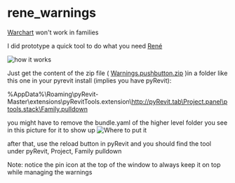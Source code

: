 # rene_warnings

[Warchart](https://apps.autodesk.com/RVT/en/Detail/Index?id=5069841371205448504&appLang=en&os=Win64) won't work in families

I did prototype a quick tool to do what you need [René](https://twitter.com/BIM4GIB)

![how it works](https://user-images.githubusercontent.com/7872003/190384633-d1182e2d-5de4-4291-af0b-eb6e0965f421.gif)

Just get the content of the zip file ( [Warnings.pushbutton.zip](https://github.com/jmcouffin/rene_warnings/blob/a1aaab0e77c162e51fe9da230cd183170dc3b4bc/Warnings.pushbutton.zip) )in a folder like this one in your pyrevit install (implies you have pyRevit):

%AppData%\Roaming\pyRevit-Master\extensions\pyRevitTools.extension\http://pyRevit.tab\Project.panel\ptools.stack\Family.pulldown

you might have to remove the bundle.yaml of the higher level folder you see in this picture for it to show up
![Where to put it](https://user-images.githubusercontent.com/7872003/190349396-c191ae47-8a67-470c-9922-6e3605a64923.png)


after that, use the reload button in pyRevit and you should find the tool under pyRevit, Project, Family pulldown


Note: notice the pin icon at the top of the window to always keep it on top while managing the warnings
